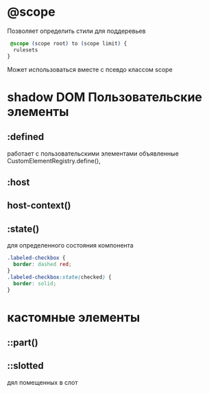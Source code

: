 <!-- @scope ---------------------------------------------------------------------------------------------------------------------------------->

# @scope

Позволяет определить стили для поддеревьев

```scss
 @scope (scope root) to (scope limit) {
  rulesets
}
```

Может использоваться вместе с псевдо классом scope

<!-- shadow DOM Пользовательские элементы ---------------------------------------------------------------------------------------------------->

# shadow DOM Пользовательские элементы

## :defined

работает с пользовательскими элементами объявленные CustomElementRegistry.define(),

## :host

## host-context()

## :state()

для определенного состояния компонента

```scss
.labeled-checkbox {
  border: dashed red;
}
.labeled-checkbox:state(checked) {
  border: solid;
}
```

<!-- кастомные элементы ------------------------------------------------------------->

# кастомные элементы

## ::part()

## ::slotted

дял помещенных в слот
